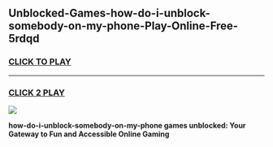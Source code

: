 
## Unblocked-Games-how-do-i-unblock-somebody-on-my-phone-Play-Online-Free-5rdqd
<h3>
<a href="https://premium76.site?title=how-do-i-unblock-somebody-on-my-phone&ref=26A">CLICK TO PLAY</a></h3>
<hr>

<h3>
<a href="https://premium76.site?title=how-do-i-unblock-somebody-on-my-phone&ref=26A">CLICK 2 PLAY</a>
  
</h3>

<a href="https://premium76.site?title=how-do-i-unblock-somebody-on-my-phone&ref=26A"><img src="https://clearcache.store/games.png"></a>


**how-do-i-unblock-somebody-on-my-phone games unblocked: Your Gateway to Fun and Accessible Online Gaming**
